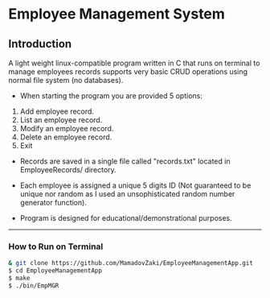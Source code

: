 # Employee Management System

## Introduction

A light weight linux-compatible program written in C that runs on terminal to manage employees records supports very basic CRUD operations using normal file system (no databases).

- When starting the program you are provided 5 options:

1. Add employee record.
2. List an employee record.
3. Modify an employee record.
4. Delete an employee record.
5. Exit

- Records are saved in a single file called "records.txt" located in EmployeeRecords/ directory.

- Each employee is assigned a unique 5 digits ID (Not guaranteed to be unique nor random as I used an unsophisticated random number generator function).

- Program is designed for educational/demonstrational purposes.

---

### How to Run on Terminal

```sh
& git clone https://github.com/MamadovZaki/EmployeeManagementApp.git
$ cd EmployeeManagementApp
$ make
$ ./bin/EmpMGR
```

